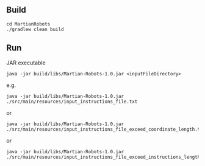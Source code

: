 ## Build
```
cd MartianRobots
./gradlew clean build
```
## Run
JAR executable
```
java -jar build/libs/Martian-Robots-1.0.jar <inputFileDirectory>
```
e.g.
```
java -jar build/libs/Martian-Robots-1.0.jar ./src/main/resources/input_instructions_file.txt
```
or
```
java -jar build/libs/Martian-Robots-1.0.jar ./src/main/resources/input_instructions_file_exceed_coordinate_length.txt
```
or
```
java -jar build/libs/Martian-Robots-1.0.jar ./src/main/resources/input_instructions_file_exceed_instructions_length.txt
```

